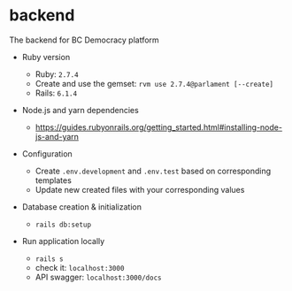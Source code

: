 # backend
The backend for BC Democracy platform

* Ruby version
  * Ruby: `2.7.4`
  * Create and use the gemset: `rvm use 2.7.4@parlament [--create]`
  * Rails: `6.1.4`

* Node.js and yarn dependencies
  * https://guides.rubyonrails.org/getting_started.html#installing-node-js-and-yarn

* Configuration

  * Create `.env.development` and `.env.test` based on corresponding templates
  * Update new created files with your corresponding values

* Database creation & initialization
  * `rails db:setup`

* Run application locally
  * `rails s`
  * check it: `localhost:3000`
  * API swagger: `localhost:3000/docs`